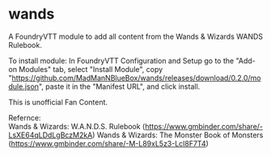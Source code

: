 # wands

A FoundryVTT module to add all content from the Wands & Wizards WANDS Rulebook.

To install module: In FoundryVTT Configuration and Setup go to the "Add-on Modules" tab, select "Install Module", copy "https://github.com/MadManNBlueBox/wands/releases/download/0.2.0/module.json", paste it in the "Manifest URL", and click install.

This is unofficial Fan Content.

Refernce: <br>
Wands & Wizards: W.A.N.D.S. Rulebook (https://www.gmbinder.com/share/-LsXE64qLDdLgBczM2kA)
Wands & Wizards: The Monster Book of Monsters (https://www.gmbinder.com/share/-M-L89xL5z3-Lcl8F7T4)
